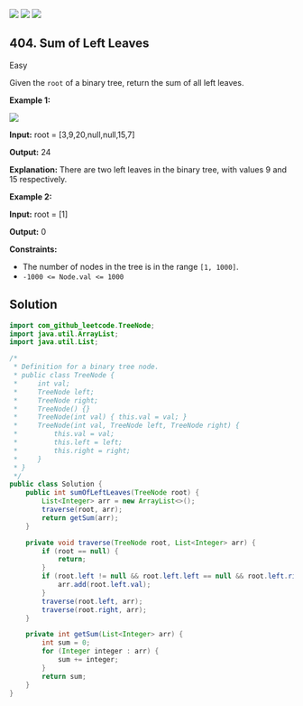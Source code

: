 [![](https://img.shields.io/github/stars/javadev/LeetCode-in-Java?label=Stars&style=flat-square)](https://github.com/javadev/LeetCode-in-Java)
[![](https://img.shields.io/github/forks/javadev/LeetCode-in-Java?label=Fork%20me%20on%20GitHub%20&style=flat-square)](https://github.com/javadev/LeetCode-in-Java/fork)
[![](https://img.shields.io/badge/-LeetCode%20in%20Kotlin-blue?style=flat-square)](https://github.com/javadev/LeetCode-in-Kotlin)

## 404\. Sum of Left Leaves

Easy

Given the `root` of a binary tree, return the sum of all left leaves.

**Example 1:**

![](https://assets.leetcode.com/uploads/2021/04/08/leftsum-tree.jpg)

**Input:** root = [3,9,20,null,null,15,7]

**Output:** 24

**Explanation:** There are two left leaves in the binary tree, with values 9 and 15 respectively. 

**Example 2:**

**Input:** root = [1]

**Output:** 0 

**Constraints:**

*   The number of nodes in the tree is in the range `[1, 1000]`.
*   `-1000 <= Node.val <= 1000`

## Solution

```java
import com_github_leetcode.TreeNode;
import java.util.ArrayList;
import java.util.List;

/*
 * Definition for a binary tree node.
 * public class TreeNode {
 *     int val;
 *     TreeNode left;
 *     TreeNode right;
 *     TreeNode() {}
 *     TreeNode(int val) { this.val = val; }
 *     TreeNode(int val, TreeNode left, TreeNode right) {
 *         this.val = val;
 *         this.left = left;
 *         this.right = right;
 *     }
 * }
 */
public class Solution {
    public int sumOfLeftLeaves(TreeNode root) {
        List<Integer> arr = new ArrayList<>();
        traverse(root, arr);
        return getSum(arr);
    }

    private void traverse(TreeNode root, List<Integer> arr) {
        if (root == null) {
            return;
        }
        if (root.left != null && root.left.left == null && root.left.right == null) {
            arr.add(root.left.val);
        }
        traverse(root.left, arr);
        traverse(root.right, arr);
    }

    private int getSum(List<Integer> arr) {
        int sum = 0;
        for (Integer integer : arr) {
            sum += integer;
        }
        return sum;
    }
}
```